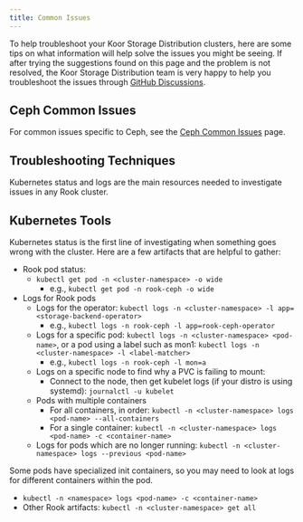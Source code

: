 ```yaml
---
title: Common Issues
---
```


To help troubleshoot your Koor Storage Distribution clusters, here are some tips on what information will help solve the issues you might be seeing.
If after trying the suggestions found on this page and the problem is not resolved, the Koor Storage Distribution team is very happy to help you troubleshoot the issues through [GitHub Discussions](https://github.com/koor-tech/koor/discussions).

## Ceph Common Issues

For common issues specific to Ceph, see the [Ceph Common Issues](ceph-common-issues.md) page.

## Troubleshooting Techniques

Kubernetes status and logs are the main resources needed to investigate issues in any Rook cluster.

## Kubernetes Tools

Kubernetes status is the first line of investigating when something goes wrong with the cluster. Here are a few artifacts that are helpful to gather:

* Rook pod status:
  * `kubectl get pod -n <cluster-namespace> -o wide`
    * e.g., `kubectl get pod -n rook-ceph -o wide`
* Logs for Rook pods
  * Logs for the operator: `kubectl logs -n <cluster-namespace> -l app=<storage-backend-operator>`
    * e.g., `kubectl logs -n rook-ceph -l app=rook-ceph-operator`
  * Logs for a specific pod: `kubectl logs -n <cluster-namespace> <pod-name>`, or a pod using a label such as mon1: `kubectl logs -n <cluster-namespace> -l <label-matcher>`
    * e.g., `kubectl logs -n rook-ceph -l mon=a`
  * Logs on a specific node to find why a PVC is failing to mount:
    * Connect to the node, then get kubelet logs (if your distro is using systemd): `journalctl -u kubelet`
  * Pods with multiple containers
    * For all containers, in order: `kubectl -n <cluster-namespace> logs <pod-name> --all-containers`
    * For a single container: `kubectl -n <cluster-namespace> logs <pod-name> -c <container-name>`
  * Logs for pods which are no longer running: `kubectl -n <cluster-namespace> logs --previous <pod-name>`

Some pods have specialized init containers, so you may need to look at logs for different containers
within the pod.

* `kubectl -n <namespace> logs <pod-name> -c <container-name>`
* Other Rook artifacts: `kubectl -n <cluster-namespace> get all`
